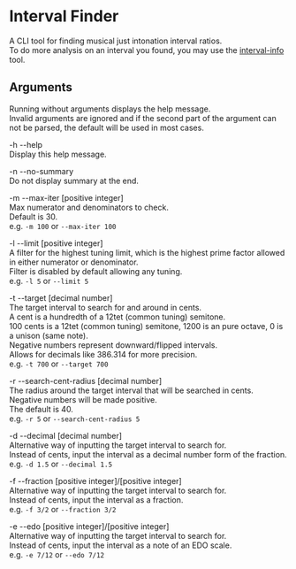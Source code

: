# Interval Finder
A CLI tool for finding musical just intonation interval ratios.  
To do more analysis on an interval you found, you may use the [interval-info](https://github.com/Artour64/interval-info) tool.  

## Arguments
Running without arguments displays the help message.  
Invalid arguments are ignored and if the second part of the argument can not be parsed, the default will be used in most cases.  

-h --help  
 Display this help message.  

-n --no-summary  
 Do not display summary at the end.  

-m --max-iter \[positive integer\]  
 Max numerator and denominators to check.  
 Default is 30.  
 e.g. `-m 100` or `--max-iter 100`  

-l --limit \[positive integer\]  
 A filter for the highest tuning limit, which is the highest prime factor allowed in either numerator or denominator.  
 Filter is disabled by default allowing any tuning.  
 e.g. `-l 5` or `--limit 5`  

 -t --target \[decimal number\]  
 The target interval to search for and around in cents.  
 A cent is a hundredth of a 12tet (common tuning) semitone.  
 100 cents is a 12tet (common tuning) semitone, 1200 is an pure octave, 0 is a unison (same note).  
 Negative numbers represent downward/flipped intervals.  
 Allows for decimals like 386.314 for more precision.  
 e.g. `-t 700` or `--target 700`  

 -r --search-cent-radius \[decimal number\]  
 The radius around the target interval that will be searched in cents.  
 Negative numbers will be made positive.  
 The default is 40.  
 e.g. `-r 5` or `--search-cent-radius 5`  

 -d --decimal \[decimal number\]  
 Alternative way of inputting the target interval to search for.  
 Instead of cents, input the interval as a decimal number form of the fraction.  
 e.g. `-d 1.5` or `--decimal 1.5`  

 -f --fraction \[positive integer\]/\[positive integer\]  
 Alternative way of inputting the target interval to search for.  
 Instead of cents, input the interval as a fraction.  
 e.g. `-f 3/2` or `--fraction 3/2`  
 
 -e --edo \[positive integer\]/\[positive integer\]  
 Alternative way of inputting the target interval to search for.  
 Instead of cents, input the interval as a note of an EDO scale.  
 e.g. `-e 7/12` or `--edo 7/12`  
